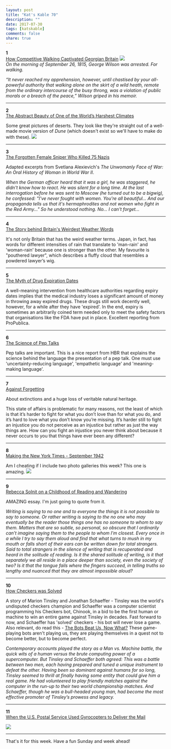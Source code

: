 ```yaml
---
layout: post
title: "Kat's Kable 70"
description: ""
date: 2017-07-30
tags: [katskable]
comments: false
share: true
---
```



**1**  
[How Competitive Walking Captivated Georgian Britain](http://www.atlasobscura.com/articles/pedestrianism-george-wilson-walking) ![](http://gallery.tinyletterapp.com/e9b7cb0ebcfafb3d62c1268c2d27c68001170b53/images/80b4e768-7008-4d10-9c41-e56c363627c8.jpg)  
_On the morning of September 26, 1815, George Wilson was arrested. For walking._  

_“It never reached my apprehension, however, until chastised by your all-powerful authority that walking alone on the skirt of a wild heath, remote from the ordinary intercourse of the busy throng, was a violation of public morals or a breach of the peace,” Wilson griped in his memoir._  

* * *

**2**  
[The Abstract Beauty of One of the World’s Harshest Climates](http://www.atlasobscura.com/articles/desert-photography-luca-tombolini-climate)  

Some great pictures of deserts. They look like they're straight out of a well-made movie version of _Dune_ (which doesn't exist so we'll have to make do with these). ![](http://gallery.tinyletterapp.com/e9b7cb0ebcfafb3d62c1268c2d27c68001170b53/images/5a6ea0cf-1c82-4b6d-a66b-6899a99d2ad1.jpg)

* * *

**3**  
[The Forgotten Female Sniper Who Killed 75 Nazis](https://www.vice.com/en_us/article/a3dapa/the-forgotten-female-sniper-who-killed-75-nazis)  

Adapted excerpts from Svetlana Alexievich's _The Unwomanly Face of War: An Oral History of Woman in World War II_.   

_When the German officer heard that it was a girl, he was staggered, he didn't know how to react. He was silent for a long time. At the last interrogation before he was sent to Moscow (he turned out to be a bigwig), he confessed: "I've never fought with women. You're all beautiful... And our propaganda tells us that it's hermaphrodites and not women who fight in the Red Army..." So he understood nothing. No... I can't forget..._  

* * *

**4**  
[The Story behind Britain's Weirdest Weather Words](http://www.bbc.com/culture/story/20170711-the-stories-behind-britains-weirdest-weather-words)  

It's not only Britain that has the weird weather terms. Japan, in fact, has words for different intensities of rain that translate to 'man-rain' and 'woman-rain' because one is stronger than the other. My favourite is "pouthered lawyer", which describes a fluffy cloud that resembles a powdered lawyer’s wig.  

* * *

**5**  
[The Myth of Drug Expiration Dates](https://www.propublica.org/article/the-myth-of-drug-expiration-dates)  

A well-meaning intervention from healthcare authorities regarding expiry dates implies that the medical industry loses a significant amount of money in throwing away expired drugs. These drugs still work decently well, however, for a while after they have 'expired'. In the end, expiry is sometimes an arbitrarily coined term needed only to meet the safety factors that organisations like the FDA have put in place. Excellent reporting from ProPublica.  

* * *

**6**  
[The Science of Pep Talks](https://hbr.org/2017/07/the-science-of-pep-talks)  

Pep talks are important. This is a nice report from HBR that explains the science behind the language the presentation of a pep talk. One must use 'uncertainty-reducing language', 'empathetic language' and 'meaning-making language'.   

* * *

**7**  
[Against Forgetting](https://dgrnewsservice.org/resistance-culture/biophilia/derrick-jensen-against-forgetting/)  

About extinctions and a huge loss of veritable natural heritage.  

This state of affairs is problematic for many reasons, not the least of which is that it’s harder to fight for what you don’t love than for what you do, and it’s hard to love what you don’t know you’re missing. It’s harder still to fight an injustice you do not perceive as an injustice but rather as just the way things are. How can you fight an injustice you never think about because it never occurs to you that things have ever been any different?  

* * *

**8**  
[Making the New York Times - September 1942](http://mashable.com/2017/05/06/making-the-new-york-times/#Q2Wl_C5IgZqT)  

Am I cheating if I include two photo galleries this week? This one is amazing. ![](http://gallery.tinyletterapp.com/e9b7cb0ebcfafb3d62c1268c2d27c68001170b53/images/f7b0d52b-d651-4c3c-b842-4450091f879f.jpg)

* * *

**9**  
[Rebecca Solnit on a Childhood of Reading and Wandering](http://lithub.com/rebecca-solnit-on-a-childhood-of-reading-and-wandering/)  

AMAZING essay. I'm just going to quote from it.  

_Writing is saying to no one and to everyone the things it is not possible to say to someone. Or rather writing is saying to the no one who may eventually be the reader those things one has no someone to whom to say them. Matters that are so subtle, so personal, so obscure that I ordinarily can’t imagine saying them to the people to whom I’m closest. Every once in a while I try to say them aloud and find that what turns to mush in my mouth or falls short of their ears can be written down for total strangers. Said to total strangers in the silence of writing that is recuperated and heard in the solitude of reading. Is it the shared solitude of writing, is it that separately we all reside in a place deeper than society, even the society of two? Is it that the tongue fails where the fingers succeed, in telling truths so lengthy and nuanced that they are almost impossible aloud?_  

* * *

**10**  
[How Checkers was Solved](https://www.theatlantic.com/technology/archive/2017/07/marion-tinsley-checkers/534111/)  

A story of Marion Tinsley and Jonathan Schaeffer - Tinsley was the world's undisputed checkers champion and Schaeffer was a computer scientist programming his Checkers bot, Chinook, in a bid to be the first human or machine to win an entire game against Tinsley in decades. Fast forward to now, and Schaeffer has 'solved' checkers - his bot will never lose a game. Also relevant, do read this - [The Bots Beat Us, Now What?](https://fivethirtyeight.com/features/the-bots-beat-us-now-what/) These game-playing bots aren't playing us, they are playing themselves in a quest not to become better, but to become perfect.  

_Contemporary accounts played the story as a Man vs. Machine battle, the quick wits of a human versus the brute computing power of a supercomputer. But Tinsley and Schaeffer both agreed: This was a battle between two men, each having prepared and tuned a unique instrument to defeat the other. Having been so dominant against humans for so long, Tinsley seemed to thrill at finally having some entity that could give him a real game. He had volunteered to play friendly matches against the computer in the run-up to their two world championship matches. And Schaeffer, though he was a bull-headed young man, had become the most effective promoter of Tinsley’s prowess and legacy._  

* * *

**11**  
[When the U.S. Postal Service Used Gyrocopters to Deliver the Mail](http://www.atlasobscura.com/articles/autogyro-gyrocopter-mail-delivery)

![](http://gallery.tinyletterapp.com/e9b7cb0ebcfafb3d62c1268c2d27c68001170b53/images/8bf113ef-d482-40bb-b777-c0161a75dca7.jpg)

* * *


That's it for this week. Have a fun Sunday and week ahead! 

